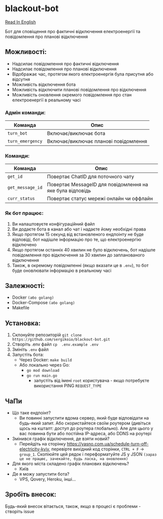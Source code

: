 # blackout-bot
[Read In English](README.md)

Бот для сповіщення про фактичні відключення електроенергії та повідомлення про планові відключення

## Можливості:
- Надсилає повідомлення про фактичні відключення
- Надсилає повідомлення про планові відключення
- Відображає час, протягом якого електроенергія була присутня або відсутня
- Можливість відключення бота
- Можливість відключити планові повідомлення про відключення
- Можливість оновлення окремого повідомлення про стан електроенергії в реальному часі

### Адмін команди:
| Команда          | Опис                                  |
|------------------|---------------------------------------|
| `turn_bot`       | Включає/виключає бота                 |
| `turn_emergency` | Включає/виключає планові повідомлення |

### Команди:
| Команда          | Опис                                                      |
|------------------|-----------------------------------------------------------|
| `get_id`         | Повертає ChatID для поточного чату                        |
| `get_message_id` | Повертає MessageID для повідомлення на яке була відповідь |
| `curr_status`    | Повертає статус мережі онлайн чи оффлайн                  |

### Як бот працює:
1. Ви налаштовуєте конфігураційний файл
2. Ви додаєте бота в канал або чат і надаєте йому необхідні права
3. Якщо протягом 15 секунд від встановленого ендпоінту не буде відповіді, бот надішле інформацію про те, що електроенергію відключено
4. Якщо протягом останніх 40 хвилин не було відключень, бот надішле повідомлення про відключення за 30 хвилин до запланованого відключення
5. Також, в окремому повідомленні (якщо вказати це в `.env`), то бот буде оновлювати інформацію в реальному часі

## Залежності:
- Docker `(або golang)`
- Docker-Compose `(або golang)`
- Makefile

## Установка:
1. Склонуйте репозиторій `git clone https://github.com/sergikoio/blackout-bot.git`
2. Створіть .env файл `cp  .env.example .env`
3. Змініть `.env` файл
4. Запустіть бота:
   - Через Docker: `make build`
   - Або локально через Go:
      - `go mod download`
      - `go run main.go`
        - запустіть від імені `root` користувача - якщо потребуєте використання PING `REQUEST_TYPE`

## ЧаПи
- Що таке ендпоінт?
   - Ви повинні запустити вдома сервер, який буде відповідати на будь-який запит. Або скористайтеся своїм роутером (дивіться щось на кшталт: доступ до роутера глобально). Але для цього у вас повинна бути або постійна IP-адреса, або DDNS на роутері
- Змінився графік відключення, де взяти новий?
   - Перейдіть на сторінку https://yasno.com.ua/schedule-turn-off-electricity-kyiv, перевірте вихідний код сторінки, `CTRL + F` -> `group_1`. Скопіюйте цей рядок і переформатуйте JS у JSON `(зараз це не працює, зачекайте, будь ласка, на оновлення)`
- Для якого міста складено графік планових відключень?
   - Київ
- Де я можу запустити бота?
   - VPS, Qovery, Heroku, інші...

## Зробіть внесок:
Будь-який внесок вітається, також, якщо в процесі є проблеми - створіть issue